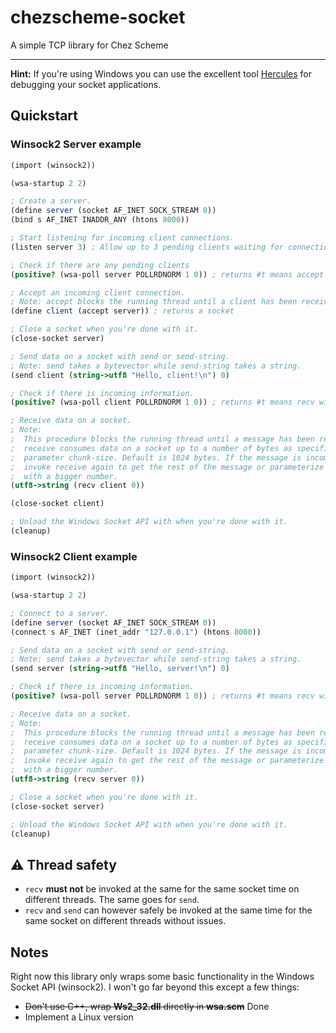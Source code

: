 # chezscheme-socket

A simple TCP library for Chez Scheme

---

**Hint:** If you're using Windows you can use the excellent tool [Hercules](https://www.hw-group.com/software/hercules-setup-utility) for debugging your socket applications.

## Quickstart

### Winsock2 Server example

```scheme
(import (winsock2))

(wsa-startup 2 2)

; Create a server.
(define server (socket AF_INET SOCK_STREAM 0))
(bind s AF_INET INADDR_ANY (htons 8000))

; Start listening for incoming client connections.
(listen server 3) ; Allow up to 3 pending clients waiting for connection

; Check if there are any pending clients
(positive? (wsa-poll server POLLRDNORM 1 0)) ; returns #t means accept will return immediately

; Accept an incoming client connection.
; Note: accept blocks the running thread until a client has been received!
(define client (accept server)) ; returns a socket

; Close a socket when you're done with it.
(close-socket server)

; Send data on a socket with send or send-string.
; Note: send takes a bytevector while send-string takes a string.
(send client (string->utf8 "Hello, client!\n") 0)

; Check if there is incoming information.
(positive? (wsa-poll client POLLRDNORM 1 0)) ; returns #t means recv will return immediately

; Receive data on a socket.
; Note:
;  This procedure blocks the running thread until a message has been received.
;  receive consumes data on a socket up to a number of bytes as specified by the
;  parameter chunk-size. Default is 1024 bytes. If the message is incomplete,
;  invoke receive again to get the rest of the message or parameterize chunk-size
;  with a bigger number.
(utf8->string (recv client 0))

(close-socket client)

; Unload the Windows Socket API with when you're done with it.
(cleanup)
```

### Winsock2 Client example

```scheme
(import (winsock2))

(wsa-startup 2 2)

; Connect to a server.
(define server (socket AF_INET SOCK_STREAM 0))
(connect s AF_INET (inet_addr "127.0.0.1") (htons 8000))

; Send data on a socket with send or send-string.
; Note: send takes a bytevector while send-string takes a string.
(send server (string->utf8 "Hello, server!\n") 0)

; Check if there is incoming information.
(positive? (wsa-poll server POLLRDNORM 1 0)) ; returns #t means recv will return immediately

; Receive data on a socket.
; Note:
;  This procedure blocks the running thread until a message has been received.
;  receive consumes data on a socket up to a number of bytes as specified by the
;  parameter chunk-size. Default is 1024 bytes. If the message is incomplete,
;  invoke receive again to get the rest of the message or parameterize chunk-size
;  with a bigger number.
(utf8->string (recv server 0))

; Close a socket when you're done with it.
(close-socket server)

; Unload the Windows Socket API with when you're done with it.
(cleanup)
```

## ⚠ Thread safety

-  `recv` **must not** be invoked at the same for the same socket time on different threads. The same goes for `send`.
- `recv` and `send` can however safely be invoked at the same time for the same socket on different threads without issues.

## Notes

Right now this library only wraps some basic functionality in the Windows Socket API (winsock2). I won't go far beyond this except a few things:

- ~~Don't use C++, wrap **Ws2_32.dll** directly in **wsa.scm**~~ Done
- Implement a Linux version
